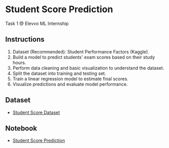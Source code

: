 # Student Score Prediction 
Task 1 @ Elevvo ML Internship 

## Instructions
1. Dataset (Recommended): Student Performance Factors (Kaggle). 
2. Build a model to predict students' exam scores based on their study hours.
3. Perform data cleaning and basic visualization to understand the dataset.
4. Split the dataset into training and testing set.
5. Train a linear regression model to estimate final scores.
6. Visualize predictions and evaluate model performance.

## Dataset
- [Student Score Dataset](https://www.kaggle.com/datasets/lainguyn123/student-performance-factors)

## Notebook
- [Student Score Prediction]()

